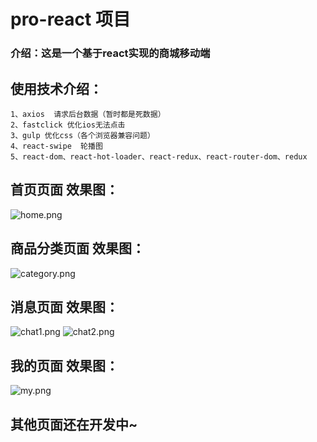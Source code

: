 # pro-react 项目
### 介绍：这是一个基于react实现的商城移动端

## 使用技术介绍：
    1、axios  请求后台数据（暂时都是死数据）
    2、fastclick 优化ios无法点击
    3、gulp 优化css（各个浏览器兼容问题）
    4、react-swipe  轮播图
    5、react-dom、react-hot-loader、react-redux、react-router-dom、redux

## 首页页面 效果图：
![home.png](https://i.loli.net/2020/03/18/Ou24fzqgwIkoi9S.png)

## 商品分类页面 效果图：
![category.png](https://i.loli.net/2020/03/18/JfiSDhPTobyxIdB.png)

## 消息页面 效果图：
![chat1.png](https://i.loli.net/2020/03/18/Idg4NVJRUxi1zyG.png)
![chat2.png](https://i.loli.net/2020/03/18/xBpo2Nq7hdmcn6S.png)

## 我的页面 效果图：
![my.png](https://i.loli.net/2020/03/18/3upLroiR2S4EQ5m.png)

## 其他页面还在开发中~